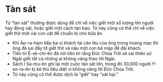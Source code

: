 # Tàn sát

Từ “tàn sát” thường được dùng để chỉ về việc giết một số lượng lớn người hay động vật, hoặc giết một cách tàn bạo. Từ này cũng có thể chỉ về việc giết thịt một vài con vật để chuẩn bị cho bữa ăn.
- Khi Áp-ra-ham tiếp ba vị khách tại căn lêu của ông trong hoang mạc thì ông đã sai đầy tớ giết thịt và nấu một con bê mập để đãi khách. 
- Tiên tri Ê-xê-chi-ên đã nói tiên tri rằng Đức Chúa Trời sẽ sai thiên sứ Ngài giết tất cả những ai không vâng theo lời Ngài. 
- Sách I Sa-mu-ên ghi lại một cuộc tàn sát lớn, trong đó 30,000 người Y-sơ-ra-ên bị kẻ thù tiêu diệt vì không vâng lời Đức Chúa Trời. 
- Từ này cũng có thể được dịch là “giết” hay “sát hại."

